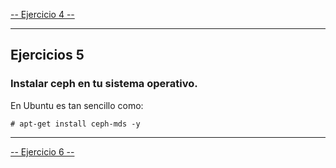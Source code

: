 [-- Ejercicio 4 --](./ejercicio04.md)

------------------


## Ejercicios 5

### Instalar ceph en tu sistema operativo.

En Ubuntu es tan sencillo como:

    # apt-get install ceph-mds -y


------------------

[-- Ejercicio 6 --](./ejercicio06.md)
